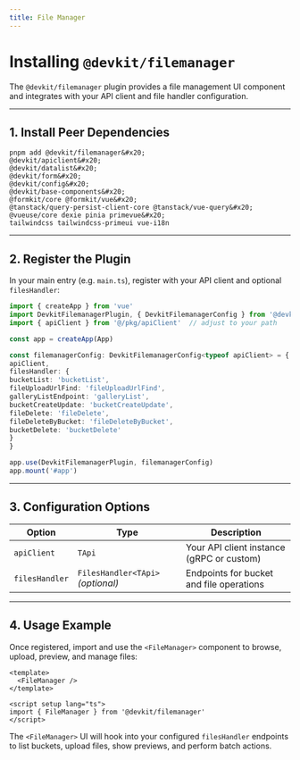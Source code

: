 ```yaml
---
title: File Manager
---
```

# Installing `@devkit/filemanager`

The `@devkit/filemanager` plugin provides a file management UI component and integrates with your API client and file handler configuration.

---

## 1. Install Peer Dependencies

```base
pnpm add @devkit/filemanager&#x20;
@devkit/apiclient&#x20;
@devkit/datalist&#x20;
@devkit/form&#x20;
@devkit/config&#x20;
@devkit/base-components&#x20;
@formkit/core @formkit/vue&#x20;
@tanstack/query-persist-client-core @tanstack/vue-query&#x20;
@vueuse/core dexie pinia primevue&#x20;
tailwindcss tailwindcss-primeui vue-i18n
```
---

## 2. Register the Plugin

In your main entry (e.g. `main.ts`), register with your API client and optional `filesHandler`:
```ts
import { createApp } from 'vue'
import DevkitFilemanagerPlugin, { DevkitFilemanagerConfig } from '@devkit/filemanager'
import { apiClient } from '@/pkg/apiClient'  // adjust to your path

const app = createApp(App)

const filemanagerConfig: DevkitFilemanagerConfig<typeof apiClient> = {
apiClient,
filesHandler: {
bucketList: 'bucketList',
fileUploadUrlFind: 'fileUploadUrlFind',
galleryListEndpoint: 'galleryList',
bucketCreateUpdate: 'bucketCreateUpdate',
fileDelete: 'fileDelete',
fileDeleteByBucket: 'fileDeleteByBucket',
bucketDelete: 'bucketDelete'
}
}

app.use(DevkitFilemanagerPlugin, filemanagerConfig)
app.mount('#app')
```
---

## 3. Configuration Options

| Option         | Type                              | Description                               |
| -------------- | --------------------------------- | ----------------------------------------- |
| `apiClient`    | `TApi`                            | Your API client instance (gRPC or custom) |
| `filesHandler` | `FilesHandler<TApi>` *(optional)* | Endpoints for bucket and file operations  |

---

## 4. Usage Example

Once registered, import and use the `<FileManager>` component to browse, upload, preview, and manage files:
```vue
<template>  
  <FileManager />  
</template>  

<script setup lang="ts">  
import { FileManager } from '@devkit/filemanager'  
</script>  
```
The `<FileManager>` UI will hook into your configured `filesHandler` endpoints to list buckets, upload files, show previews, and perform batch actions.
